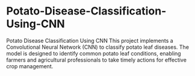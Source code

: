 # Potato-Disease-Classification-Using-CNN
Potato Disease Classification Using CNN This project implements a Convolutional Neural Network (CNN) to classify potato leaf diseases. The model is designed to identify common potato leaf conditions, enabling farmers and agricultural professionals to take timely actions for effective crop management.
